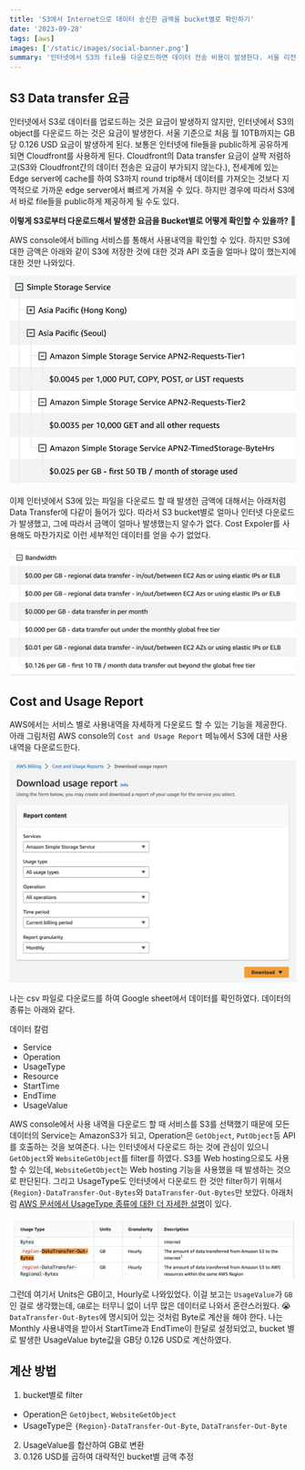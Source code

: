 ```yaml
---
title: 'S3에서 Internet으로 데이터 송신한 금액을 bucket별로 확인하기'
date: '2023-09-28'
tags: [aws]
images: ['/static/images/social-banner.png']
summary: '인터넷에서 S3의 file을 다운로드하면 데이터 전송 비용이 발생한다. 서울 리전 기준으로는 처음 월 10TB까지는 GB당 0.126USD 요금이 발생한다. 이렇게 발생한 금액은 S3 bucket별로 나눠서 볼려면 어떻게 해야 할까? AWS Cost and Usage Report 서비스를 사용하면 세부적인 사용내역을 얻을 수 있고, 그 데이터를 분석하면 bucket별로 인터넷 데이터 전송에 의해 발생한 금액을 산출할 수 있다.'
---
```


## S3 Data transfer 요금

인터넷에서 S3로 데이터를 업로드하는 것은 요금이 발생하지 않지만, 인터넷에서 S3의 object를 다운로드 하는 것은 요금이 발생한다. 서울 기준으로 처음 월 10TB까지는 GB당 0.126 USD 요금이 발생하게 된다. 보통은 인터넷에 file들을 public하게 공유하게 되면 Cloudfront를 사용하게 된다. Cloudfront의 Data transfer 요금이 살짝 저렴하고(S3와 Cloudfront간의 데이터 전송은 요금이 부가되지 않는다.), 전세계에 있는 Edge server에 cache를 하여 S3까지 round trip해서 데이터를 가져오는 것보다 지역적으로 가까운 edge server에서 빠르게 가져올 수 있다. 하지만 경우에 따라서 S3에서 바로 file들을 public하게 제공하게 될 수도 있다.

**이렇게 S3로부터 다운로드해서 발생한 요금을 Bucket별로 어떻게 확인할 수 있을까?** 🤔

AWS console에서 billing 서비스를 통해서 사용내역을 확인할 수 있다. 하지만 S3에 대한 금액은 아래와 같이 S3에 저장한 것에 대한 것과 API 호출을 얼마나 많이 했는지에 대한 것만 나와있다.

<img src="/static/images/billing-s3.png" alt="Billing information about S3 on AWS console" />

이제 인터넷에서 S3에 있는 파일을 다운로드 할 때 발생한 금액에 대해서는 아래처럼 Data Transfer에 다같이 들어가 있다. 따라서 S3 bucket별로 얼마나 인터넷 다운로드가 발생했고, 그에 따라서 금액이 얼마나 발생했는지 알수가 없다. Cost Expoler를 사용해도 마찬가지로 이런 세부적인 데이터를 얻을 수가 없었다.

<img src="/static/images/billing-data-transfer.png" alt="Billing information about Data Transfer on AWS console" />

## Cost and Usage Report

AWS에서는 서비스 별로 사용내역을 자세하게 다운로드 할 수 있는 기능을 제공한다. 아래 그림처럼 AWS console의 `Cost and Usage Report` 메뉴에서 S3에 대한 사용 내역을 다운로드한다.

<img src="/static/images/download-s3-usage-report.png" alt="download s3 usage report on AWS console" />

나는 csv 파일로 다운로드를 하여 Google sheet에서 데이터를 확인하였다. 데이터의 종류는 아래와 같다.

데이터 칼럼

- Service
- Operation
- UsageType
- Resource
- StartTime
- EndTime
- UsageValue

AWS console에서 사용 내역을 다운로드 할 때 서비스를 S3를 선택했기 때문에 모든 데이터의 Service는 AmazonS3가 되고, Operation은 `GetObject`, `PutObject`등 API를 호출하는 것을 보여준다. 나는 인터넷에서 다운로드 하는 것에 관심이 있으니 `GetObject`와 `WebsiteGetObject`를 filter를 하였다. S3를 Web hosting으로도 사용할 수 있는데, `WebsiteGetObject`는 Web hosting 기능을 사용했을 때 발생하는 것으로 판단된다. 그리고 UsageType도 인터넷에서 다운로드 한 것만 filter하기 위해서 `{Region}-DataTransfer-Out-Bytes`와 `DataTransfer-Out-Bytes`만 보았다. 아래처럼 [AWS 문서에서 UsageType 종류에 대한 더 자세한 설명](https://docs.aws.amazon.com/AmazonS3/latest/userguide/aws-usage-report-understand.html)이 있다.

<img src="/static/images/aws-doc-usagetype.png" alt="information about usage type on AWS documents" />

그런데 여기서 Units은 GB이고, Hourly로 나와있었다. 이걸 보고는 `UsageValue`가 `GB`인 걸로 생각했는데, `GB`로는 터무니 없이 너무 많은 데이터로 나와서 혼란스러웠다. 😭 `DataTransfer-Out-Bytes`에 명시되어 있는 것처럼 Byte로 계산을 해야 한다. 나는 Monthly 사용내역을 받아서 StartTime과 EndTime이 한달로 설정되었고, bucket 별로 발생한 UsageValue byte값을 GB당 0.126 USD로 계산하였다.

## 계산 방법

1. bucket별로 filter

- Operation은 `GetOjbect`, `WebsiteGetObject`
- UsageType은 `{Region}-DataTransfer-Out-Byte`, `DataTransfer-Out-Byte`

2. UsageValue를 합산하여 GB로 변환
3. 0.126 USD를 곱하여 대략적인 bucket별 금액 추정
